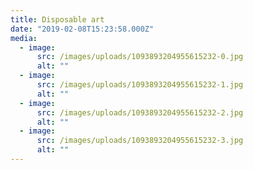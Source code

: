 ```yaml
---
title: Disposable art
date: "2019-02-08T15:23:58.000Z"
media:
  - image:
      src: /images/uploads/1093893204955615232-0.jpg
      alt: ""
  - image:
      src: /images/uploads/1093893204955615232-1.jpg
      alt: ""
  - image:
      src: /images/uploads/1093893204955615232-2.jpg
      alt: ""
  - image:
      src: /images/uploads/1093893204955615232-3.jpg
      alt: ""
---
```

